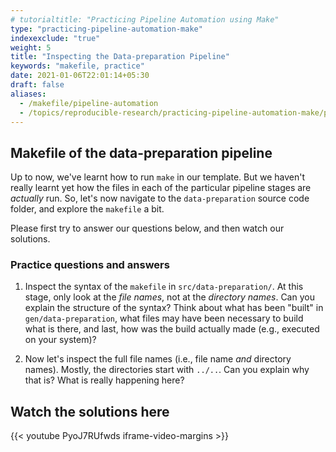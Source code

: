```yaml
---
# tutorialtitle: "Practicing Pipeline Automation using Make"
type: "practicing-pipeline-automation-make"
indexexclude: "true"
weight: 5
title: "Inspecting the Data-preparation Pipeline"
keywords: "makefile, practice"
date: 2021-01-06T22:01:14+05:30
draft: false
aliases:
  - /makefile/pipeline-automation
  - /topics/reproducible-research/practicing-pipeline-automation-make/pipeline-make/
---
```


## Makefile of the data-preparation pipeline

Up to now, we've learnt how to run `make` in our template. But we haven't really
learnt yet how the files in each of the particular pipeline stages are *actually*
run. So, let's now navigate to the `data-preparation` source code folder,
and explore the `makefile` a bit.

Please first try to answer our questions below, and then watch our solutions.

### Practice questions and answers

1) Inspect the syntax of the `makefile` in `src/data-preparation/`. At this stage,
only look at the *file names*, not at the *directory names*. Can you explain the structure of the syntax? Think about what has been "built" in `gen/data-preparation`, what files may have been necessary to build what is there, and last, how was the build actually made (e.g., executed on your system)?

2) Now let's inspect the full file names (i.e., file name *and* directory names). Mostly,
the directories start with `../..`. Can you explain why that is? What is really happening here?

## Watch the solutions here

{{< youtube PyoJ7RUfwds iframe-video-margins >}}
